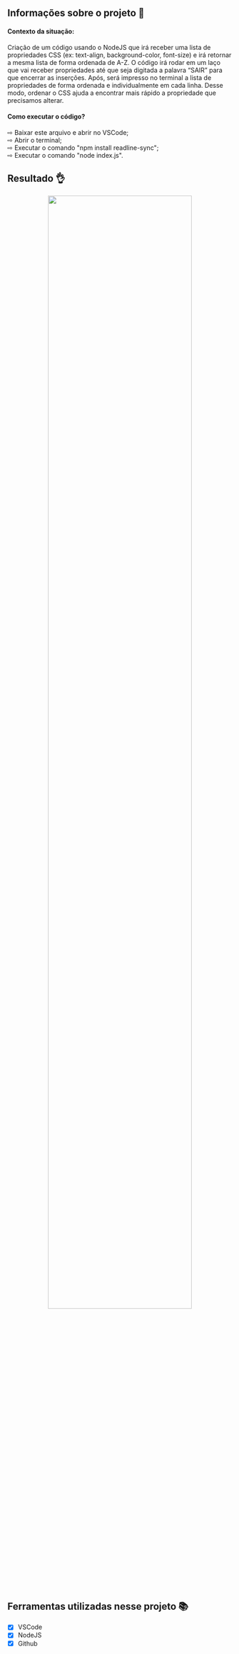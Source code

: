 <h2 id="Infos">Informações sobre o projeto 🔎</h2>

<h4> Contexto da situação: </h4>
Criação de um código usando o NodeJS que irá receber uma lista de propriedades CSS (ex: text-align, background-color, font-size) e irá retornar a mesma lista de forma ordenada de A-Z. O código irá rodar em um laço que vai receber propriedades até que seja digitada a palavra “SAIR” para que encerrar as inserções. Após, será impresso no terminal a lista de propriedades de forma ordenada e individualmente em cada linha. Desse modo, ordenar o CSS ajuda a encontrar mais rápido a propriedade que precisamos alterar. 

<h4 id="aqui"> Como executar o código? </h4>
⇨ Baixar este arquivo e abrir no VSCode;<br>
⇨ Abrir o terminal;<br>
⇨ Executar o comando "npm install readline-sync";<br>
⇨ Executar o comando "node index.js".<br>
</p>

<h2 id="projeto"> Resultado 👌</h2>


<div align="center">
  <img width="80%" src="https://user-images.githubusercontent.com/97655280/216792083-608cfe01-c24f-46a6-ae15-fccf236e0dd8.png" />
</div>

<h2 id="ferramentas">Ferramentas utilizadas nesse projeto 📚</h2>

  - [x] VSCode
  - [x] NodeJS
  - [x] Github
<br>


